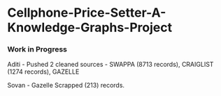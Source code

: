 # Cellphone-Price-Setter-A-Knowledge-Graphs-Project

### Work in Progress 

Aditi - Pushed 2 cleaned sources - SWAPPA (8713 records), CRAIGLIST (1274 records), GAZELLE

Sovan - Gazelle Scrapped (213) records.

